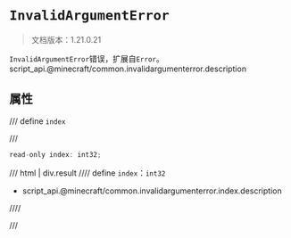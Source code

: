# `InvalidArgumentError`

> 文档版本：1.21.0.21

`InvalidArgumentError`错误，扩展自`Error`。script_api.@minecraft/common.invalidargumenterror.description

## 属性

/// define
`index`


///

```js
read-only index: int32;
```

/// html | div.result
//// define
`index`：`int32`

- script_api.@minecraft/common.invalidargumenterror.index.description


////

///

